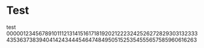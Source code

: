 # Test
test
00000123456789101112131415161718192021222324252627282930313233343536373839404142434445464748495051525354555657585960616263